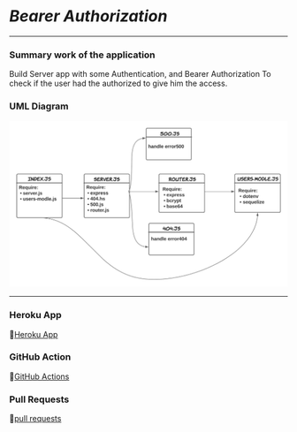 # *Bearer Authorization*
---

### **Summary work of the application**
Build Server app with some Authentication, and Bearer Authorization To check if the user had the authorized to give him the access.

### **UML Diagram**
![](./img/Authentication-UML.png)

---

### **Heroku App**
🔗[Heroku App](https://bearer-authorization-omar.herokuapp.com/)
### **GitHub Action**
🔗[GitHub Actions](https://github.com/OmarSawalmeh/bearer-auth/actions)
### **Pull Requests**
🔗[pull requests](https://github.com/OmarSawalmeh/bearer-auth/pulls)